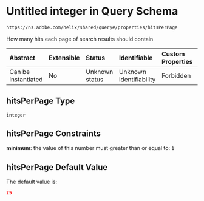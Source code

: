 # Untitled integer in Query Schema

```txt
https://ns.adobe.com/helix/shared/query#/properties/hitsPerPage
```

How many hits each page of search results should contain

| Abstract            | Extensible | Status         | Identifiable            | Custom Properties | Additional Properties | Access Restrictions | Defined In                                                      |
| :------------------ | :--------- | :------------- | :---------------------- | :---------------- | :-------------------- | :------------------ | :-------------------------------------------------------------- |
| Can be instantiated | No         | Unknown status | Unknown identifiability | Forbidden         | Allowed               | none                | [query.schema.json\*](query.schema.json "open original schema") |

## hitsPerPage Type

`integer`

## hitsPerPage Constraints

**minimum**: the value of this number must greater than or equal to: `1`

## hitsPerPage Default Value

The default value is:

```json
25
```
